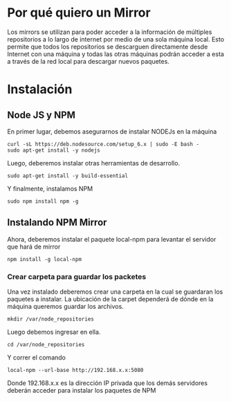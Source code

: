 # Por qué quiero un Mirror #

Los mirrors se utilizan para poder acceder a la información de múltiples repositorios a lo largo de internet por medio de una sola máquina local. Esto permite que todos los repositorios se descarguen directamente desde Internet con una máquina y todas las otras máquinas podrán acceder a esta a través de la red local para descargar nuevos paquetes.

# Instalación #

## Node JS y NPM ##

En primer lugar, debemos asegurarnos de instalar NODEJs en la máquina 

```
curl -sL https://deb.nodesource.com/setup_6.x | sudo -E bash -
sudo apt-get install -y nodejs
```

Luego, deberemos instalar otras herramientas de desarrollo.

```
sudo apt-get install -y build-essential
```

Y finalmente, instalamos NPM

```
sudo npm install npm -g
``` 

## Instalando NPM Mirror ##

Ahora, deberemos instalar el paquete local-npm para levantar el servidor que hará de mirror

```
npm install -g local-npm
```

### Crear carpeta para guardar los packetes ###
Una vez instalado deberemos crear una carpeta en la cual se guardaran los paquetes a instalar. La ubicación de la carpet dependerá de dónde en la máquina queremos guardar los archivos.

```
mkdir /var/node_repositories
```

Luego debemos ingresar en ella.

```
cd /var/node_repositories
```

Y correr el comando

```
local-npm --url-base http://192.168.x.x:5080
```

Donde 192.168.x.x es la dirección IP privada que los demás servidores deberán acceder para instalar los paquetes de NPM